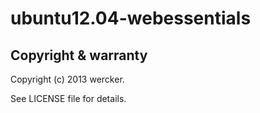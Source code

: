 ubuntu12.04-webessentials
=============================

Copyright & warranty
-----------
  Copyright (c) 2013 wercker.

  See LICENSE file for details.
